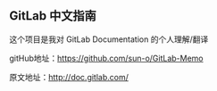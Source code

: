 ## GitLab 中文指南
这个项目是我对 GitLab Documentation 的个人理解/翻译

       
    

gitHub地址：https://github.com/sun-o/GitLab-Memo

原文地址：http://doc.gitlab.com/